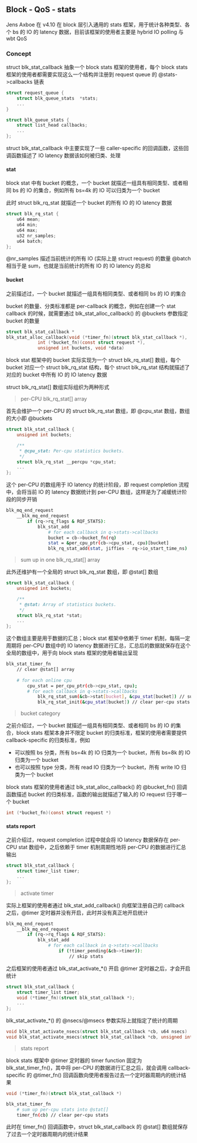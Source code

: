 ## Block - QoS - stats

Jens Axboe 在 v4.10 在 block 层引入通用的 stats 框架，用于统计各种类型、各个 bs 的 IO 的 latency 数据，目前该框架的使用者主要是 hybrid IO polling 与 wbt QoS

### Concept

struct blk_stat_callback 抽象一个 block stats 框架的使用者，每个 block stats 框架的使用者都需要实现这么一个结构并注册到 request queue 的 @stats->callbacks 链表

```c
struct request_queue {
	struct blk_queue_stats	*stats;
	...
}
```

```c
struct blk_queue_stats {
	struct list_head callbacks;
	...
};
```

struct blk_stat_callback 中主要实现了一些 caller-specific 的回调函数，这些回调函数描述了 IO latency 数据该如何被归类、处理


#### stat

block stat 中有 bucket 的概念，一个 bucket 就描述一组具有相同类型、或者相同 bs 的 IO 的集合，例如所有 bs=4k 的 IO 可以归类为一个 bucket

此时 struct blk_rq_stat 就描述一个 bucket 的所有 IO 的 IO latency 数据

```c
struct blk_rq_stat {
	u64 mean;
	u64 min;
	u64 max;
	u32 nr_samples;
	u64 batch;
};
```

@nr_samples 描述当前统计的所有 IO (实际上是 struct request) 的数量
@batch 相当于是 sum，也就是当前统计的所有 IO 的 IO latency 的总和


#### bucket

之前描述过，一个 bucket 就描述一组具有相同类型、或者相同 bs 的 IO 的集合

bucket 的数量、分类标准都是 per-callback 的概念，例如在创建一个 stat callback 的时候，就需要通过 blk_stat_alloc_callback() 的 @buckets 参数指定 bucket 的数量

```c
struct blk_stat_callback *
blk_stat_alloc_callback(void (*timer_fn)(struct blk_stat_callback *),
			int (*bucket_fn)(const struct request *),
			unsigned int buckets, void *data)
```


block stat 框架中的 bucket 实际实现为一个 struct blk_rq_stat[] 数组，每个 bucket 对应一个 struct blk_rq_stat 结构，每个 struct blk_rq_stat 结构就描述了对应的 bucket 中所有 IO 的 IO latency 数据

struct blk_rq_stat[] 数组实际组织为两种形式

> per-CPU blk_rq_stat[] array

首先会维护一个 per-CPU 的 struct blk_rq_stat 数组，即 @cpu_stat 数组，数组的大小即 @buckets

```c
struct blk_stat_callback {
	unsigned int buckets;

	/**
	 * @cpu_stat: Per-cpu statistics buckets.
	 */
	struct blk_rq_stat __percpu *cpu_stat;
	...
};
```

这个 per-CPU 的数组用于 IO latency 的统计阶段，即 request completion 流程中，会将当前 IO 的 latency 数据统计到 per-CPU 数组，这样是为了减缓统计阶段的同步开销

```sh
blk_mq_end_request   
    __blk_mq_end_request
        if (rq->rq_flags & RQF_STATS):
            blk_stat_add
                # for each callback in q->stats->callbacks
                bucket = cb->bucket_fn(rq)
                stat = &per_cpu_ptr(cb->cpu_stat, cpu)[bucket]
                blk_rq_stat_add(stat, jiffies - rq->io_start_time_ns)
```


> sum up in one blk_rq_stat[] array

此外还维护有一个全局的 struct blk_rq_stat 数组，即 @stat[] 数组

```c
struct blk_stat_callback {
	unsigned int buckets;

	/**
	 * @stat: Array of statistics buckets.
	 */
	struct blk_rq_stat *stat;
	...
};
```

这个数组主要是用于数据的汇总；block stat 框架中依赖于 timer 机制，每隔一定周期将 per-CPU 数组中的 IO latency 数据进行汇总，汇总后的数据就保存在这个全局的数组中，用于向 block stats 框架的使用者输出呈现

```sh
blk_stat_timer_fn
    // clear @stat[] array
    
    # for each online cpu
        cpu_stat = per_cpu_ptr(cb->cpu_stat, cpu);
        # for each callback in q->stats->callbacks
            blk_rq_stat_sum(&cb->stat[bucket], &cpu_stat[bucket]) // sum up per-cpu stats into @stat[]
            blk_rq_stat_init(&cpu_stat[bucket]) // clear per-cpu stats
```


> bucket category

之前介绍过，一个 bucket 就描述一组具有相同类型、或者相同 bs 的 IO 的集合，block stats 框架本身并不限定 bucket 的归类标准，框架的使用者需要提供 callback-specific 的归类标准，例如

- 可以按照 bs 分类，所有 bs=4k 的 IO 归类为一个 bucket，所有 bs=8k 的 IO 归类为一个 bucket
- 也可以按照 type 分类，所有 read IO 归类为一个 bucket，所有 write IO 归类为一个 bucket


block stats 框架的使用者通过 blk_stat_alloc_callback() 的 @bucket_fn() 回调函数描述 bucket 的归类标准，函数的输出就描述了输入的 IO request 归于哪一个 bucket

```c
int (*bucket_fn)(const struct request *)
```


#### stats report

之前介绍过，request completion 过程中就会将 IO latency 数据保存在 per-CPU stat 数组中，之后依赖于 timer 机制周期性地将 per-CPU 的数据进行汇总输出

```c
struct blk_stat_callback {
	struct timer_list timer;
	...
};
```

> activate timer

实际上框架的使用者通过 blk_stat_add_callback() 向框架注册自己的 callback 之后，@timer 定时器并没有开启，此时并没有真正地开启统计

```sh
blk_mq_end_request   
    __blk_mq_end_request
        if (rq->rq_flags & RQF_STATS):
            blk_stat_add
                # for each callback in q->stats->callbacks
                    if (!timer_pending(&cb->timer)):
                        // skip stats
```


之后框架的使用者通过 blk_stat_activate_*() 开启 @timer 定时器之后，才会开启统计

```c
struct blk_stat_callback {
	struct timer_list timer;
	void (*timer_fn)(struct blk_stat_callback *);
	...
};
```


blk_stat_activate_*() 的 @nsecs/@msecs 参数实际上就指定了统计的周期

```c
void blk_stat_activate_nsecs(struct blk_stat_callback *cb, u64 nsecs)
void blk_stat_activate_msecs(struct blk_stat_callback *cb, unsigned int msecs)
```


> stats report

block stats 框架中 @timer 定时器的 timer function 固定为 blk_stat_timer_fn()，其中将 per-CPU 的数据进行汇总之后，就会调用 callback-specific 的 @timer_fn() 回调函数向使用者报告过去一个定时器周期内的统计结果

```c
void (*timer_fn)(struct blk_stat_callback *)
```

```sh
blk_stat_timer_fn
    # sum up per-cpu stats into @stat[]
    timer_fn(cb) // clear per-cpu stats
```

此时在 timer_fn() 回调函数中，struct blk_stat_callback 的 @stat[] 数组就保存了过去一个定时器周期内的统计结果

